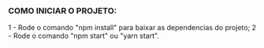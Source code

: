 ### COMO INICIAR O PROJETO:

1 - Rode o comando "npm install" para baixar as dependencias do projeto;
2 - Rode o comando "npm start" ou "yarn start".
